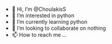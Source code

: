 - 👋 Hi, I’m @ChoulakisS
- 👀 I’m interested in python
- 🌱 I’m currently learning python
- 💞️ I’m looking to collaborate on nothing
- 📫 How to reach me ...

<!---
ChoulakisS/ChoulakisS is a ✨ special ✨ repository because its `README.md` (this file) appears on your GitHub profile.
You can click the Preview link to take a look at your changes.
--->

